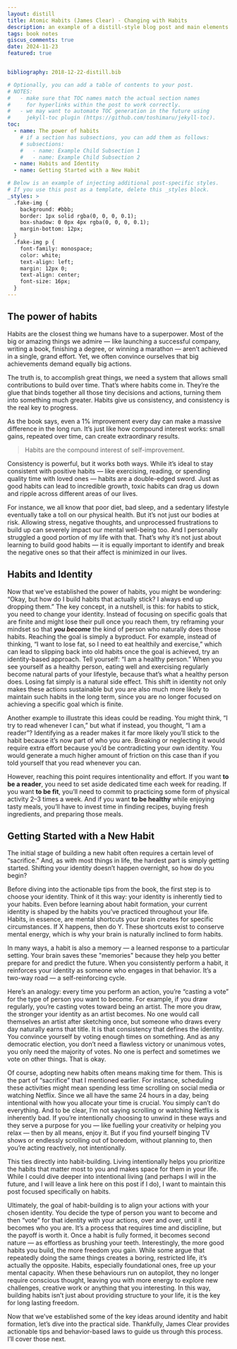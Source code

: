 ```yaml
---
layout: distill
title: Atomic Habits (James Clear) - Changing with Habits
description: an example of a distill-style blog post and main elements
tags: book notes
giscus_comments: true
date: 2024-11-23
featured: true


bibliography: 2018-12-22-distill.bib

# Optionally, you can add a table of contents to your post.
# NOTES:
#   - make sure that TOC names match the actual section names
#     for hyperlinks within the post to work correctly.
#   - we may want to automate TOC generation in the future using
#     jekyll-toc plugin (https://github.com/toshimaru/jekyll-toc).
toc:
  - name: The power of habits
    # if a section has subsections, you can add them as follows:
    # subsections:
    #   - name: Example Child Subsection 1
    #   - name: Example Child Subsection 2
  - name: Habits and Identity
  - name: Getting Started with a New Habit

# Below is an example of injecting additional post-specific styles.
# If you use this post as a template, delete this _styles block.
_styles: >
  .fake-img {
    background: #bbb;
    border: 1px solid rgba(0, 0, 0, 0.1);
    box-shadow: 0 0px 4px rgba(0, 0, 0, 0.1);
    margin-bottom: 12px;
  }
  .fake-img p {
    font-family: monospace;
    color: white;
    text-align: left;
    margin: 12px 0;
    text-align: center;
    font-size: 16px;
  }
---
```


## The power of habits

Habits are the closest thing we humans have to a superpower. Most of the big or amazing things we admire — like launching a successful company, writing a book, finishing a degree, or winning a marathon — aren’t achieved in a single, grand effort. Yet, we often convince ourselves that big achievements demand equally big actions.

The truth is, to accomplish great things, we need a system that allows small contributions to build over time. That’s where habits come in. They’re the glue that binds together all those tiny decisions and actions, turning them into something much greater. Habits give us consistency, and consistency is the real key to progress.

As the book says, even a 1% improvement every day can make a massive difference in the long run. It’s just like how compound interest works: small gains, repeated over time, can create extraordinary results.

> Habits are the compound interest of self-improvement.
> 

Consistency is powerful, but it works both ways. While it’s ideal to stay consistent with positive habits — like exercising, reading, or spending quality time with loved ones — habits are a double-edged sword. Just as good habits can lead to incredible growth, toxic habits can drag us down and ripple across different areas of our lives.

For instance, we all know that poor diet, bad sleep, and a sedentary lifestyle eventually take a toll on our physical health. But it’s not just our bodies at risk. Allowing stress, negative thoughts, and unprocessed frustrations to build up can severely impact our mental well-being too. And I personally struggled a good portion of my life with that. That’s why it’s not just about learning to build good habits — it is equally important  to identify and break the negative ones so that their affect is minimized in our lives.

## Habits and Identity

Now that we’ve established the power of habits, you might be wondering: “Okay, but how do I build habits that actually stick? I always end up dropping them.” The key concept, in a nutshell, is this: for habits to stick, you need to change your identity.
Instead of focusing on specific goals that are finite and might lose their pull once you reach them, try reframing your mindset so that ***you become*** the kind of person who naturally does those habits. Reaching the goal is simply a byproduct. For example, instead of thinking, “I want to lose fat, so I need to eat healthily and exercise,” which can lead to slipping back into old habits once the goal is achieved, try an identity-based approach. Tell yourself: “I am a healthy person.” When you see yourself as a healthy person, eating well and exercising regularly become natural parts of your lifestyle, because that’s what a healthy person does. Losing fat simply is a natural side effect. This shift in identity not only makes these actions sustainable but you are also much more likely to maintain such habits in the long term, since you are no longer focused on achieving a specific goal which is finite.

Another example to illustrate this ideas could be reading. You might think, “I try to read whenever I can,” but what if instead, you thought, “I am a reader”? Identifying as a reader makes it far more likely you’ll stick to the habit because it’s now part of who you are. Breaking or neglecting it would require extra effort because you’d be contradicting your own identity. You would generate a much higher amount of friction on this case than if you told yourself that you read whenever you can. 

However, reaching this point requires intentionality and effort. If you want **to be a reader**, you need to set aside dedicated time each week for reading. If you want **to be fit**, you’ll need to commit to practicing some form of physical activity 2–3 times a week. And if you want **to be healthy** while enjoying tasty meals, you’ll have to invest time in finding recipes, buying fresh ingredients, and preparing those meals. 

## Getting Started with a New Habit

The initial stage of building a new habit often requires a certain level of “sacrifice.” And, as with most things in life, the hardest part is simply getting started. Shifting your identity doesn’t happen overnight, so how do you begin?

Before diving into the actionable tips from the book, the first step is to choose your identity. Think of it this way: your identity is inherently tied to your habits. Even before learning about habit formation, your current identity is shaped by the habits you’ve practiced throughout your life. Habits, in essence, are mental shortcuts your brain creates for specific circumstances. If X happens, then do Y. These shortcuts exist to conserve mental energy, which is why your brain is naturally inclined to form habits. 

In many ways, a habit is also a memory — a learned response to a particular setting. Your brain saves these "memories" because they help you better prepare for and predict the future. When you consistently perform a habit, it reinforces your identity as someone who engages in that behavior. It’s a two-way road — a self-reinforcing cycle.

Here’s an analogy: every time you perform an action, you’re “casting a vote” for the type of person you want to become. For example, if you draw regularly, you’re casting votes toward being an artist. The more you draw, the stronger your identity as an artist becomes. No one would call themselves an artist after sketching once, but someone who draws every day naturally earns that title. It is that consistency that defines the identity. You convince yourself by voting enough times on something. And as any democratic election, you don’t need a flawless victory or unanimous votes, you only need the majority of votes. No one is perfect and sometimes we vote on other things. That is okay.

Of course, adopting new habits often means making time for them. This is the part of “sacrifice” that I mentioned earlier. For instance, scheduling these activities might mean spending less time scrolling on social media or watching Netflix. Since we all have the same 24 hours in a day, being intentional with how you allocate your time is crucial. You simply can’t do everything. And to be clear, I’m not saying scrolling or watching Netflix is inherently bad. If you’re intentionally choosing to unwind in these ways and they serve a purpose for you — like fuelling your creativity or helping you relax — then by all means, enjoy it. But if you find yourself binging TV shows or endlessly scrolling out of boredom, without planning to, then you’re acting reactively, not intentionally.

This ties directly into habit-building. Living intentionally helps you prioritize the habits that matter most to you and makes space for them in your life. While I could dive deeper into intentional living (and perhaps I will in the future, and I will leave a link here on this post if I do), I want to maintain this post focused specifically on habits. 

Ultimately, the goal of habit-building is to align your actions with your chosen identity. You decide the type of person you want to become and then “vote” for that identity with your actions, over and over, until it becomes who you are. It’s a process that requires time and discipline, but the payoff is worth it. Once a habit is fully formed, it becomes second nature — as effortless as brushing your teeth. Interestingly, the more good habits you build, the more freedom you gain. While some argue that repeatedly doing the same things creates a boring, restricted life, it’s actually the opposite. Habits, especially foundational ones, free up your mental capacity. When these behaviours run on autopilot, they no longer require conscious thought, leaving you with more energy to explore new challenges, creative work or anything that you interesting. In this way, building habits isn’t just about providing structure to your life, it is the key for long lasting freedom. 

Now that we’ve established some of the key ideas around identity and habit formation, let’s dive into the practical side. Thankfully, James Clear provides actionable tips and behavior-based laws to guide us through this process. I’ll cover those next.